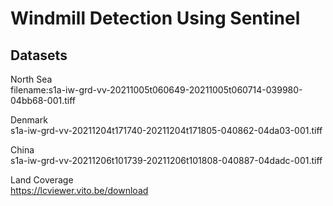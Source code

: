 # Windmill Detection Using Sentinel

## Datasets

North Sea  
filename:s1a-iw-grd-vv-20211005t060649-20211005t060714-039980-04bb68-001.tiff  

Denmark  
s1a-iw-grd-vv-20211204t171740-20211204t171805-040862-04da03-001.tiff  

China  
s1a-iw-grd-vv-20211206t101739-20211206t101808-040887-04dadc-001.tiff  

Land Coverage  
https://lcviewer.vito.be/download  